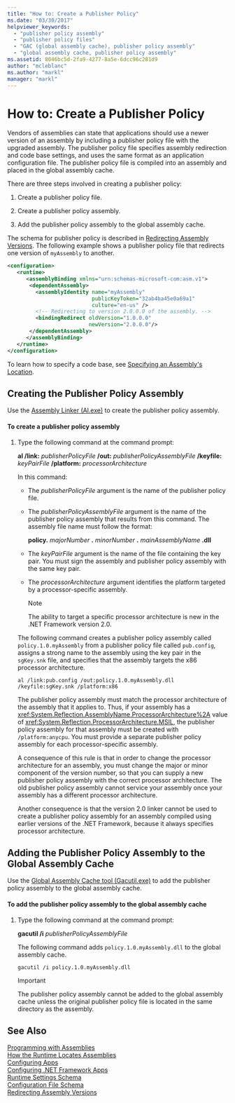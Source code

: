 ```yaml
---
title: "How to: Create a Publisher Policy"
ms.date: "03/30/2017"
helpviewer_keywords: 
  - "publisher policy assembly"
  - "publisher policy files"
  - "GAC (global assembly cache), publisher policy assembly"
  - "global assembly cache, publisher policy assembly"
ms.assetid: 8046bc5d-2fa9-4277-8a5e-6dcc96c281d9
author: "mcleblanc"
ms.author: "markl"
manager: "markl"
---
```

# How to: Create a Publisher Policy
Vendors of assemblies can state that applications should use a newer version of an assembly by including a publisher policy file with the upgraded assembly. The publisher policy file specifies assembly redirection and code base settings, and uses the same format as an application configuration file. The publisher policy file is compiled into an assembly and placed in the global assembly cache.  
  
 There are three steps involved in creating a publisher policy:  
  
1. Create a publisher policy file.  
  
2. Create a publisher policy assembly.  
  
3. Add the publisher policy assembly to the global assembly cache.  
  
 The schema for publisher policy is described in [Redirecting Assembly Versions](../../../docs/framework/configure-apps/redirect-assembly-versions.md). The following example shows a publisher policy file that redirects one version of `myAssembly` to another.  
  
```xml  
<configuration>  
   <runtime>  
      <assemblyBinding xmlns="urn:schemas-microsoft-com:asm.v1">  
       <dependentAssembly>  
         <assemblyIdentity name="myAssembly"  
                           publicKeyToken="32ab4ba45e0a69a1"  
                           culture="en-us" />  
         <!-- Redirecting to version 2.0.0.0 of the assembly. -->  
         <bindingRedirect oldVersion="1.0.0.0"  
                          newVersion="2.0.0.0"/>  
       </dependentAssembly>  
      </assemblyBinding>  
   </runtime>  
</configuration>  
```  
  
 To learn how to specify a code base, see [Specifying an Assembly's Location](../../../docs/framework/configure-apps/specify-assembly-location.md).  
  
## Creating the Publisher Policy Assembly  
 Use the [Assembly Linker (Al.exe)](../../../docs/framework/tools/al-exe-assembly-linker.md) to create the publisher policy assembly.  
  
#### To create a publisher policy assembly  
  
1. Type the following command at the command prompt:  
  
    **al /link:** *publisherPolicyFile* **/out:** *publisherPolicyAssemblyFile* **/keyfile:** *keyPairFile* **/platform:** *processorArchitecture*  
  
    In this command:  
  
   - The *publisherPolicyFile* argument is the name of the publisher policy file.  
  
   - The *publisherPolicyAssemblyFile* argument is the name of the publisher policy assembly that results from this command. The assembly file name must follow the format:  
  
      **policy.** *majorNumber* **.** *minorNumber* **.** *mainAssemblyName* **.dll**  
  
   - The *keyPairFile* argument is the name of the file containing the key pair. You must sign the assembly and publisher policy assembly with the same key pair.  
  
   - The *processorArchitecture* argument identifies the platform targeted by a processor-specific assembly.  
  
     > [!NOTE]
     >  The ability to target a specific processor architecture is new in the .NET Framework version 2.0.  
  
    The following command creates a publisher policy assembly called `policy.1.0.myAssembly` from a publisher policy file called `pub.config`, assigns a strong name to the assembly using the key pair in the `sgKey.snk` file, and specifies that the assembly targets the x86 processor architecture.  
  
   ```  
   al /link:pub.config /out:policy.1.0.myAssembly.dll /keyfile:sgKey.snk /platform:x86  
   ```  
  
    The publisher policy assembly must match the processor architecture of the assembly that it applies to. Thus, if your assembly has a <xref:System.Reflection.AssemblyName.ProcessorArchitecture%2A> value of <xref:System.Reflection.ProcessorArchitecture.MSIL>, the publisher policy assembly for that assembly must be created with `/platform:anycpu`. You must provide a separate publisher policy assembly for each processor-specific assembly.  
  
    A consequence of this rule is that in order to change the processor architecture for an assembly, you must change the major or minor component of the version number, so that you can supply a new publisher policy assembly with the correct processor architecture. The old publisher policy assembly cannot service your assembly once your assembly has a different processor architecture.  
  
    Another consequence is that the version 2.0 linker cannot be used to create a publisher policy assembly for an assembly compiled using earlier versions of the .NET Framework, because it always specifies processor architecture.  
  
## Adding the Publisher Policy Assembly to the Global Assembly Cache  
 Use the [Global Assembly Cache tool (Gacutil.exe)](../../../docs/framework/tools/gacutil-exe-gac-tool.md) to add the publisher policy assembly to the global assembly cache.  
  
#### To add the publisher policy assembly to the global assembly cache  
  
1. Type the following command at the command prompt:  
  
    **gacutil /i**  *publisherPolicyAssemblyFile*  
  
    The following command adds `policy.1.0.myAssembly.dll` to the global assembly cache.  
  
   ```  
   gacutil /i policy.1.0.myAssembly.dll  
   ```  
  
   > [!IMPORTANT]
   >  The publisher policy assembly cannot be added to the global assembly cache unless the original publisher policy file is located in the same directory as the assembly.  
  
## See Also  
 [Programming with Assemblies](../../../docs/framework/app-domains/programming-with-assemblies.md)  
 [How the Runtime Locates Assemblies](../../../docs/framework/deployment/how-the-runtime-locates-assemblies.md)  
 [Configuring Apps](../../../docs/framework/configure-apps/index.md)  
 [Configuring .NET Framework Apps](http://msdn.microsoft.com/library/d789b592-fcb5-4e3d-8ac9-e0299adaaa42)  
 [Runtime Settings Schema](../../../docs/framework/configure-apps/file-schema/runtime/index.md)  
 [Configuration File Schema](../../../docs/framework/configure-apps/file-schema/index.md)  
 [Redirecting Assembly Versions](../../../docs/framework/configure-apps/redirect-assembly-versions.md)
